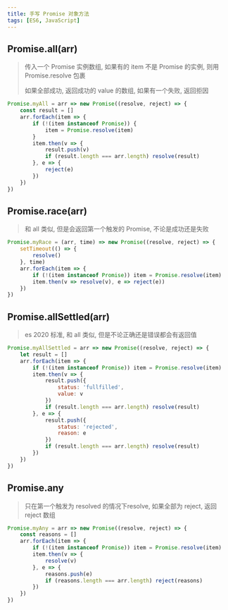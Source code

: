 ```yaml
---
title: 手写 Promise 对象方法
tags: [ES6, JavaScript]
---
```




## Promise.all(arr)

> 传入一个 Promise 实例数组, 如果有的 item 不是 Promise 的实例, 则用 Promise.resolve 包裹
>
> 如果全部成功, 返回成功的 value 的数组, 如果有一个失败, 返回拒因

```js
Promise.myAll = arr => new Promise((resolve, reject) => {
    const result = []
    arr.forEach(item => {
        if (!(item instanceof Promise)) {
            item = Promise.resolve(item)
        }
        item.then(v => {
            result.push(v)
            if (result.length === arr.length) resolve(result)
        }, e => {
            reject(e)
        })
    })
})
```

## Promise.race(arr)

> 和 all 类似, 但是会返回第一个触发的 Promise, 不论是成功还是失败

```js
Promise.myRace = (arr, time) => new Promise((resolve, reject) => {
    setTimeout(() => {
        resolve()
    }, time)
    arr.forEach(item => {
        if (!(item instanceof Promise)) item = Promise.resolve(item)
        item.then(v => resolve(v), e => reject(e))
    })
})
```

## Promise.allSettled(arr)

> es 2020 标准, 和 all 类似, 但是不论正确还是错误都会有返回值

```js
Promise.myAllSettled = arr => new Promise((resolve, reject) => {
    let result = []
    arr.forEach(item => {
        if (!(item instanceof Promise)) item = Promise.resolve(item)
        item.then(v => {
            result.push({
                status: 'fullfilled',
                value: v
            })
            if (result.length === arr.length) resolve(result)
        }, e => {
            result.push({
                status: 'rejected',
                reason: e
            })
            if (result.length === arr.length) resolve(result)
        })
    })
})
```

## Promise.any

> 只在第一个触发为 resolved 的情况下resolve, 如果全部为 reject, 返回 reject 数组

```js
Promise.myAny = arr => new Promise((resolve, reject) => {
    const reasons = []
    arr.forEach(item => {
        if (!(item instanceof Promise)) item = Promise.resolve(item)
        item.then(v => {
            resolve(v)
        }, e => {
            reasons.push(e)
            if (reasons.length === arr.length) reject(reasons)
        })
    })
})
```

